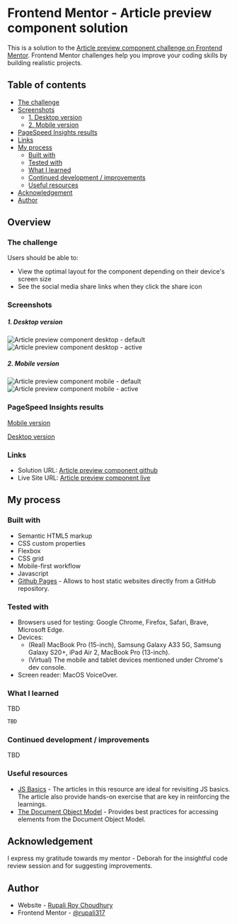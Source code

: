 # Frontend Mentor - Article preview component solution

This is a solution to the [Article preview component challenge on Frontend Mentor](https://www.frontendmentor.io/challenges/article-preview-component-dYBN_pYFT). Frontend Mentor challenges help you improve your coding skills by building realistic projects.

## Table of contents

- [The challenge](#the-challenge)
- [Screenshots](#screenshots)
  - [1. Desktop version](#1-desktop-version)
  - [2. Mobile version](#2-mobile-version)
- [PageSpeed Insights results](#pagespeed-insights-results)
- [Links](#links)
- [My process](#my-process)
  - [Built with](#built-with)
  - [Tested with](#tested-with)
  - [What I learned](#what-i-learned)
  - [Continued development / improvements](#continued-development--improvements)
  - [Useful resources](#useful-resources)
- [Acknowledgement](#acknowledgement)
- [Author](#author)

## Overview

### The challenge

Users should be able to:

- View the optimal layout for the component depending on their device's screen size
- See the social media share links when they click the share icon

### Screenshots

##### 1. Desktop version

![Article preview component desktop - default](./screenshots/Article-preview-component-desktop-default.png)
![Article preview component desktop - active](./screenshots/Article-preview-component-desktop-active.png)

##### 2. Mobile version

![Article preview component mobile - default](./screenshots/Article-preview-component-mobile-default.png)
![Article preview component mobile - active](./screenshots/Article-preview-component-mobile-active.png)

### PageSpeed Insights results

[Mobile version](https://pagespeed.web.dev/analysis/https-rupali317-github-io-article-preview-component/1jiwxfks5h?form_factor=mobile)

[Desktop version](https://pagespeed.web.dev/analysis/https-rupali317-github-io-article-preview-component/1jiwxfks5h?form_factor=desktop)

### Links

- Solution URL: [Article preview component github](https://github.com/rupali317/article-preview-component)
- Live Site URL: [Article preview component live](https://rupali317.github.io/article-preview-component/)

## My process

### Built with

- Semantic HTML5 markup
- CSS custom properties
- Flexbox
- CSS grid
- Mobile-first workflow
- Javascript
- [Github Pages](https://pages.github.com/) - Allows to host static websites directly from a GitHub repository.

### Tested with

- Browsers used for testing: Google Chrome, Firefox, Safari, Brave, Microsoft Edge.
- Devices:
  - (Real) MacBook Pro (15-inch), Samsung Galaxy A33 5G, Samsung Galaxy S20+, iPad Air 2, MacBook Pro (13-inch).
  - (Virtual) The mobile and tablet devices mentioned under Chrome's dev console.
- Screen reader: MacOS VoiceOver.

### What I learned

TBD

```html
TBD
```

### Continued development / improvements

TBD

### Useful resources

- [JS Basics](https://students.magicaldevschool.com/learn-javascript/js-basics/) - The articles in this resource are ideal for revisiting JS basics. The article also provide hands-on exercise that are key in reinforcing the learnings.
- [The Document Object Model](https://www.frontendmentor.io/learning-paths/javascript-fundamentals-oR7g6-mTZ-/steps/660f4d7b2f40450f917f3ca0/article/read) - Provides best practices for accessing elements from the Document Object Model.

## Acknowledgement

I express my gratitude towards my mentor - Deborah for the insightful code review session and for suggesting improvements.

## Author

- Website - [Rupali Roy Choudhury](https://www.linkedin.com/in/rupali-rc/)
- Frontend Mentor - [@rupali317](https://www.frontendmentor.io/profile/rupali317)
